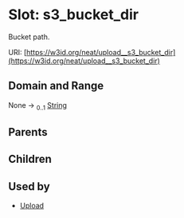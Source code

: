 
# Slot: s3_bucket_dir


Bucket path.

URI: [https://w3id.org/neat/upload__s3_bucket_dir](https://w3id.org/neat/upload__s3_bucket_dir)


## Domain and Range

None &#8594;  <sub>0..1</sub> [String](types/String.md)

## Parents


## Children


## Used by

 * [Upload](Upload.md)
